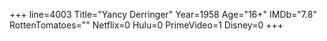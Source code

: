 +++
line=4003
Title="Yancy Derringer"
Year=1958
Age="16+"
IMDb="7.8"
RottenTomatoes=""
Netflix=0
Hulu=0
PrimeVideo=1
Disney=0
+++

